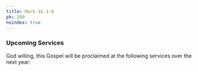 ```yaml
---
title: Mark 16.1-8
pk: 200
noindex: true
---
```


### Upcoming Services

God willing, this Gospel will be proclaimed at the following services over the next year:


